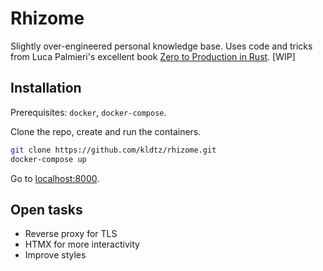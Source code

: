 # Rhizome

Slightly over-engineered personal knowledge base. Uses code and tricks from Luca Palmieri's excellent book [Zero to Production in Rust](https://www.zero2prod.com). [WIP]

## Installation

Prerequisites: `docker`, `docker-compose`.

Clone the repo, create and run the containers.

```sh
git clone https://github.com/kldtz/rhizome.git
docker-compose up
```

Go to [localhost:8000](http://localhost:8000/).


## Open tasks

* Reverse proxy for TLS
* HTMX for more interactivity
* Improve styles 